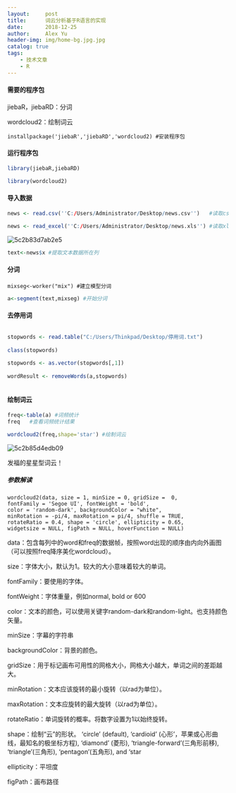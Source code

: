 ```yaml
---
layout:     post
title:      词云分析基于R语言的实现
date:       2018-12-25
author:     Alex Yu
header-img: img/home-bg.jpg.jpg
catalog: true
tags:
    - 技术文章
    - R
---
```


#### 需要的程序包

jiebaR，jiebaRD：分词

wordcloud2：绘制词云

```
installpackage('jiebaR','jiebaRD','wordcloud2) #安装程序包
```

#### 运行程序包

```r
library(jiebaR,jiebaRD) 

library(wordcloud2)
```

#### 导入数据

```r
news <- read.csv(''C:/Users/Administrator/Desktop/news.csv'')	#读取csv格式文件
```

```r
news <- read_excel(''C:/Users/Administrator/Desktop/news.xls'')	#读取xls 和 xlsx 格式文件
```
![5c2b83d7ab2e5](https://i.loli.net/2019/01/01/5c2b83d7ab2e5.jpg)

```r
text<-news$x #提取文本数据所在列
```

#### 分词

```
mixseg<-worker("mix") #建立模型分词
```

```r
a<-segment(text,mixseg) #开始分词
```
#### 去停用词

```r

stopwords <- read.table("C:/Users/Thinkpad/Desktop/停用词.txt")
    
class(stopwords)
    
stopwords <- as.vector(stopwords[,1])
    
wordResult <- removeWords(a,stopwords)
    
```
    
#### 绘制词云

```r
freq<-table(a) #词频统计
freq   #查看词频统计结果
```
```r
wordcloud2(freq,shape='star') #绘制词云

```
![5c2b85d4edb09](https://i.loli.net/2019/01/01/5c2b85d4edb09.png)

发福的星星型词云！
 
##### 参数解读

    wordcloud2(data, size = 1, minSize = 0, gridSize =  0,
    fontFamily = 'Segoe UI', fontWeight = 'bold',
    color = 'random-dark', backgroundColor = "white",
    minRotation = -pi/4, maxRotation = pi/4, shuffle = TRUE,
    rotateRatio = 0.4, shape = 'circle', ellipticity = 0.65,
    widgetsize = NULL, figPath = NULL, hoverFunction = NULL)

data：包含每列中的word和freq的数据帧，按照word出现的顺序由内向外画图（可以按照freq降序美化wordcloud）。

size：字体大小，默认为1。较大的大小意味着较大的单词。

fontFamily：要使用的字体。

fontWeight：字体重量，例如normal, bold or 600

color：文本的颜色，可以使用关键字random-dark和random-light。也支持颜色矢量。

minSize：字幕的字符串

backgroundColor：背景的颜色。

gridSize：用于标记画布可用性的网格大小，网格大小越大，单词之间的差距越大。

minRotation：文本应该旋转的最小旋转（以rad为单位）。

maxRotation：文本应旋转的最大旋转（以rad为单位）。

rotateRatio：单词旋转的概率。将数字设置为1以始终旋转。

shape：绘制“云”的形状。 ‘circle’ (default), ‘cardioid’ (心形’，苹果或心形曲线，最知名的极坐标方程), ‘diamond’ (菱形), ‘triangle-forward’(三角形前移), ‘triangle’(三角形), ‘pentagon’(五角形), and ‘star

ellipticity：平坦度

figPath：画布路径

